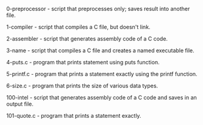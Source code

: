 0-preprocessor - script that preprocesses only; saves result into another file.

1-compiler - script that compiles a C file, but doesn't link.

2-assembler - script that generates assembly code of a C code.

3-name - script that compiles a C file and creates a named executable file.

4-puts.c - program that prints statement using puts function.

5-printf.c - program that prints a statement exactly using the printf function.

6-size.c - program that prints the size of various data types.

100-intel - script that generates assembly code of a C code and saves in an output file.

101-quote.c - program that prints a statement exactly.
